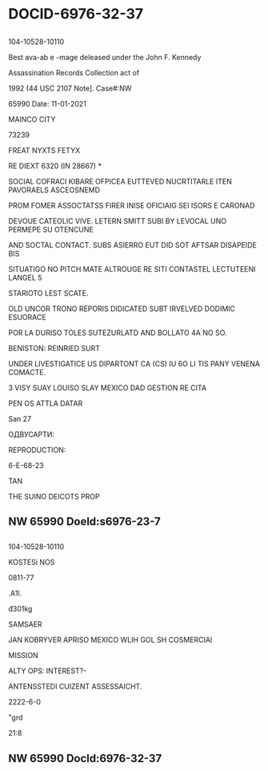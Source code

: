 # DOCID-6976-32-37

##
104-10528-10110

Best ava-ab e -mage deleased under the John F. Kennedy

Assassination Records Collection act of

1992 (44 USC 2107 Note]. Case#:NW

65990 Date: 11-01-2021

MAINCO CITY

73239

FREAT NYXTS FETYX

RE DIEXT 6320 (IN 28667) *

SOCIAL COFRACI KIBARE OFPICEA EUTTEVED NUCRTITARLE ITEN PAVORAELS ASCEOSNEMD

PROM FOMER ASSOCTATSS FIRER INISE OFICIAIG SEI ISORS E CARONAD

DEVOUE CATEOLIC VIVE. LETERN SMITT SUBI BY LEVOCAL UNO PERMEPE SU OTENCUNE

AND SOCTAL CONTACT. SUBS ASIERRO EUT DID SOT AFTSAR DISAPEIDE BIS

SITUATIGO NO PITCH MATE ALTROUGE RE SITI CONTASTEL LECTUTEENI LANGEL 5

STARIOTO LEST SCATE.

OLD UNCOR TRONO REPORIS DIDICATED SUBT IRVELVED DODIMIC ESUORACE

POR LA DURISO TOLES SUTEZURLATD AND BOLLATO 4A NO SO.

BENISTON: REINRIED SURT

UNDER LIVESTIGATICE US DIPARTONT CA (CS) IU 6O LI TIS PANY VENENA COMACTE.

3 VISY SUAY LOUISO SLAY MEXICO DAD GESTION RE CITA

PEN OS ATTLA DATAR

San 27

ОДВУСАРТИ:

REPRODUCTION:

6-E-68-23

TAN

THE SUINO DEICOTS PROP

NW 65990 Doeld:s6976-23-7
---

##
104-10528-10110

KOSTESi NOS

0811-77

.A1l.

đ301kg

SAMSAER

JAN KOBRYVER APRISO MEXICO WLIH GOL SH COSMERCIAI

MISSION

ALTY OPS: INTEREST?-

ANTENSSTEDI CUIZENT ASSESSAICHT.

2222-6-0

"grd

21:8

NW 65990 Docld:6976-32-37
---


